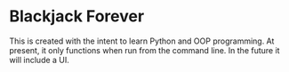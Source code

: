 # Blackjack Forever

This is created with the intent to learn Python and OOP programming. At present, it only functions when run from the command line. In the future it will include a UI.
